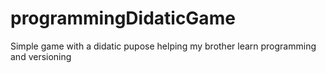 # programmingDidaticGame
Simple game with a didatic pupose helping my brother learn programming and versioning
